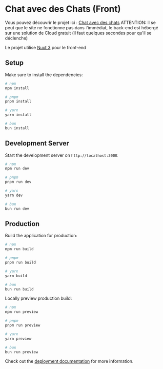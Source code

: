 # Chat avec des Chats (Front)

Vous pouvez découvrir le projet ici : [Chat avec des chats](https://chat-avec-chats-front.vercel.app/)
ATTENTION: Il se peut que le site ne fonctionne pas dans l'immédiat, le back-end est hébergé sur une solution de Cloud gratuit (il faut quelques secondes pour qu'il se déclenche)

Le projet utilise [Nuxt 3](https://nuxt.com/) pour le front-end

## Setup

Make sure to install the dependencies:

```bash
# npm
npm install

# pnpm
pnpm install

# yarn
yarn install

# bun
bun install
```

## Development Server

Start the development server on `http://localhost:3000`:

```bash
# npm
npm run dev

# pnpm
pnpm run dev

# yarn
yarn dev

# bun
bun run dev
```

## Production

Build the application for production:

```bash
# npm
npm run build

# pnpm
pnpm run build

# yarn
yarn build

# bun
bun run build
```

Locally preview production build:

```bash
# npm
npm run preview

# pnpm
pnpm run preview

# yarn
yarn preview

# bun
bun run preview
```

Check out the [deployment documentation](https://nuxt.com/docs/getting-started/deployment) for more information.
